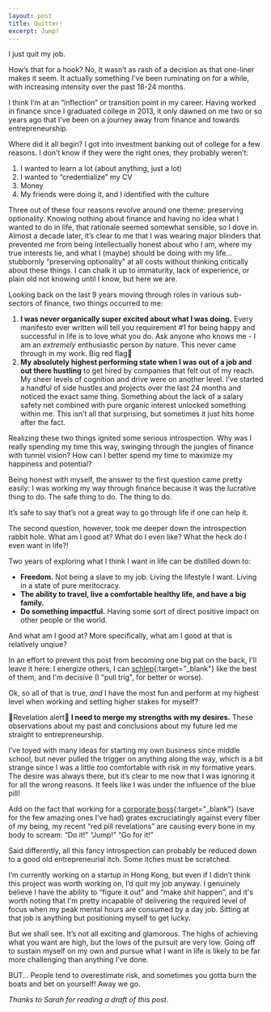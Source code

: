 ```yaml
---
layout: post
title: Quitter!
excerpt: Jump!
---
```

I just quit my job.

How’s that for a hook? No, it wasn’t as rash of a decision as that one-liner makes it seem. It actually something I’ve been ruminating on for a while, with increasing intensity over the past 18-24 months.

I think I’m at an “inflection” or transition point in my career. Having worked in finance since I graduated college in 2013, it only dawned on me two or so years ago that I’ve been on a journey away from finance and towards entrepreneurship.

Where did it all begin? I got into investment banking out of college for a few reasons. I don’t know if they were the right ones, they probably weren’t: 

1. I wanted to learn a lot (about anything, just a lot)
2. I wanted to “credentialize” my CV
3. Money
4. My friends were doing it, and I identified with the culture

Three out of these four reasons revolve around one theme: preserving optionality. Knowing nothing about finance and having no idea what I wanted to do in life, that rationale seemed somewhat sensible, so I dove in. Almost a decade later, it’s clear to me that I was wearing major blinders that prevented me from being intellectually honest about who I am, where my true interests lie, and what I (maybe) should be doing with my life... stubbornly “preserving optionality” at all costs without thinking critically about these things. I can chalk it up to immaturity, lack of experience, or plain old not knowing until I know, but here we are.

Looking back on the last 9 years moving through roles in various sub-sectors of finance, two things occurred to me: 

1. **I was never organically super excited about what I was doing.** Every manifesto ever written will tell you requirement #1 for being happy and successful in life is to love what you do. Ask anyone who knows me - I am an *extremely* enthusiastic person by nature. This never came through in my work. Big red flag🚩
2. **My absolutely highest performing state when I was out of a job and out there hustling** to get hired by companies that felt out of my reach. My sheer levels of cognition and drive were on another level. I’ve started a handful of side hustles and projects over the last 24 months and noticed the exact same thing. Something about the lack of a salary safety net combined with pure organic interest unlocked something within me. This isn’t all that surprising, but sometimes it just hits home after the fact.

Realizing these two things ignited some serious introspection. Why was I really spending my time this way, swinging through the jungles of finance with tunnel vision? How can I better spend my time to maximize my happiness and potential?

Being honest with myself, the answer to the first question came pretty easily: I was working my way through finance because it was the lucrative thing to do. The safe thing to do. The thing to do.

It’s safe to say that’s not a great way to go through life if one can help it.

The second question, however, took me deeper down the introspection rabbit hole. What am I good at? What do I even like? What the heck do I even want in life?!

Two years of exploring what I think I want in life can be distilled down to:

- **Freedom.** Not being a slave to my job. Living the lifestyle I want. Living in a state of pure meritocracy.
- **The ability to travel, live a comfortable healthy life, and have a big family.**
- **Do something impactful.** Having some sort of direct positive impact on other people or the world.

And what am I good at? More specifically, what am I good at that is relatively unqiue? 

In an effort to prevent this post from becoming one big pat on the back, I'll leave it here: I energize others, I can [schlep](http://paulgraham.com/schlep.html){:target="_blank"} like the best of them, and I'm decisive (I "pull trig", for better or worse).

Ok, so all of that is true, *and* I have the most fun and perform at my highest level when working and setting higher stakes for myself? 

🚨Revelation alert🚨 **I need to merge my strengths with my desires.** These observations about my past and conclusions about my future led me straight to entrepreneurship.

I’ve toyed with many ideas for starting my own business since middle school, but never pulled the trigger on anything along the way, which is a bit strange since I was a little *too* comfortable with risk in my formative years. The desire was always there, but it’s clear to me now that I was ignoring it for all the wrong reasons. It feels like I was under the influence of the blue pill!

Add on the fact that working for a [corporate boss](http://www.paulgraham.com/boss.html){:target="_blank"} (save for the few amazing ones I’ve had) grates excruciatingly against every fiber of my being, my recent “red pill revelations” are causing every bone in my body to scream: “Do it!” “Jump!” “Go for it!” 

Said differently, all this fancy introspection can probably be reduced down to a good old entrepreneurial itch. Some itches must be scratched.

I’m currently working on a startup in Hong Kong, but even if I didn’t think this project was worth working on, I’d quit my job anyway. I genuinely believe I have the ability to “figure it out” and “make shit happen”, and it's worth noting that I'm pretty incapable of delivering the required level of focus when my peak mental hours are consumed by a day job. Sitting at that job is anything but positioning myself to get lucky.

But we shall see. It’s not all exciting and glamorous. The highs of achieving what you want are high, but the lows of the pursuit are very low. Going off to sustain myself on my own and pursue what I want in life is likely to be far more challenging than anything I’ve done.

BUT… People tend to overestimate risk, and sometimes you gotta burn the boats and bet on yourself! Away we go.

<p id="thanks-text"><em>Thanks to Sarah for reading a draft of this post.